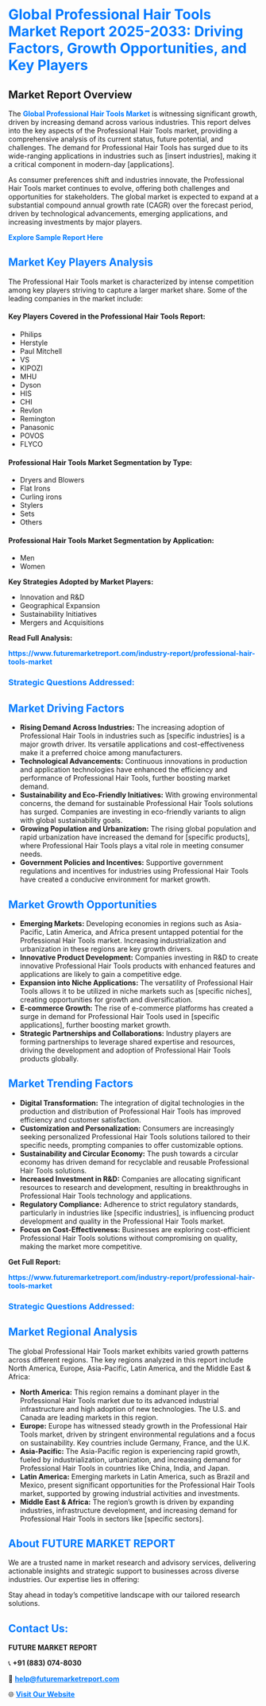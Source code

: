 <h1 style="color: #007BFF;">Global Professional Hair Tools Market Report 2025-2033: Driving Factors, Growth Opportunities, and Key Players</h1>

<section id="overview">
<h2>Market Report Overview</h2>
<p>The <a href="https://www.futuremarketreport.com/industry-report/professional-hair-tools-market" style="color: #007BFF; text-decoration: none;"><strong>Global Professional Hair Tools Market</strong></a> is witnessing significant growth, driven by increasing demand across various industries. This report delves into the key aspects of the Professional Hair Tools market, providing a comprehensive analysis of its current status, future potential, and challenges. The demand for Professional Hair Tools has surged due to its wide-ranging applications in industries such as [insert industries], making it a critical component in modern-day [applications].</p>
<p>As consumer preferences shift and industries innovate, the Professional Hair Tools market continues to evolve, offering both challenges and opportunities for stakeholders. The global market is expected to expand at a substantial compound annual growth rate (CAGR) over the forecast period, driven by technological advancements, emerging applications, and increasing investments by major players.</p>
</section>

<section id="overview">
<p><a href="https://www.futuremarketreport.com/request-sample/reportId=53687" style="color: #007BFF; text-decoration: none;"><strong>Explore Sample Report Here</strong></a></p>
</section>

<section id="key-players">
<h2 style="color: #007BFF;">Market Key Players Analysis</h2>
<p>The Professional Hair Tools market is characterized by intense competition among key players striving to capture a larger market share. Some of the leading companies in the market include:</p>
<h4>Key Players Covered in the Professional Hair Tools Report:</h4>
<ul><li>Philips</li><li>Herstyle</li><li>Paul Mitchell</li><li>VS</li><li>KIPOZI</li><li>MHU</li><li>Dyson</li><li>HIS</li><li>CHI</li><li>Revlon</li><li>Remington</li><li>Panasonic</li><li>POVOS</li><li>FLYCO</li></ul>
<h4>Professional Hair Tools Market Segmentation by Type:</h4>
<ul><li>Dryers and Blowers</li><li>Flat Irons</li><li>Curling irons</li><li>Stylers</li><li>Sets</li><li>Others</li></ul>

<h4>Professional Hair Tools Market Segmentation by Application:</h4>
<ul><li>Men</li><li>Women</li></ul>
<p><strong>Key Strategies Adopted by Market Players:</strong></p>
<ul>
<li>Innovation and R&D</li>
<li>Geographical Expansion</li>
<li>Sustainability Initiatives</li>
<li>Mergers and Acquisitions</li>
</ul>
</section>

<section>
<p><strong>Read Full Analysis: </strong></p><a href="https://www.futuremarketreport.com/industry-report/professional-hair-tools-market" style="color: #007BFF; text-decoration: none;"><strong>https://www.futuremarketreport.com/industry-report/professional-hair-tools-market</strong></a>
<h3 style="color: #007BFF;">Strategic Questions Addressed:</h3>
</section>

<section id="driving-factors">
<h2 style="color: #007BFF;">Market Driving Factors</h2>
<ul>
<li><strong>Rising Demand Across Industries:</strong> The increasing adoption of Professional Hair Tools in industries such as [specific industries] is a major growth driver. Its versatile applications and cost-effectiveness make it a preferred choice among manufacturers.</li>
<li><strong>Technological Advancements:</strong> Continuous innovations in production and application technologies have enhanced the efficiency and performance of Professional Hair Tools, further boosting market demand.</li>
<li><strong>Sustainability and Eco-Friendly Initiatives:</strong> With growing environmental concerns, the demand for sustainable Professional Hair Tools solutions has surged. Companies are investing in eco-friendly variants to align with global sustainability goals.</li>
<li><strong>Growing Population and Urbanization:</strong> The rising global population and rapid urbanization have increased the demand for [specific products], where Professional Hair Tools plays a vital role in meeting consumer needs.</li>
<li><strong>Government Policies and Incentives:</strong> Supportive government regulations and incentives for industries using Professional Hair Tools have created a conducive environment for market growth.</li>
</ul>
</section>

<section id="growth-opportunities">
<h2 style="color: #007BFF;">Market Growth Opportunities</h2>
<ul>
<li><strong>Emerging Markets:</strong> Developing economies in regions such as Asia-Pacific, Latin America, and Africa present untapped potential for the Professional Hair Tools market. Increasing industrialization and urbanization in these regions are key growth drivers.</li>
<li><strong>Innovative Product Development:</strong> Companies investing in R&D to create innovative Professional Hair Tools products with enhanced features and applications are likely to gain a competitive edge.</li>
<li><strong>Expansion into Niche Applications:</strong> The versatility of Professional Hair Tools allows it to be utilized in niche markets such as [specific niches], creating opportunities for growth and diversification.</li>
<li><strong>E-commerce Growth:</strong> The rise of e-commerce platforms has created a surge in demand for Professional Hair Tools used in [specific applications], further boosting market growth.</li>
<li><strong>Strategic Partnerships and Collaborations:</strong> Industry players are forming partnerships to leverage shared expertise and resources, driving the development and adoption of Professional Hair Tools products globally.</li>
</ul>
</section>

<section id="trending-factors">
<h2 style="color: #007BFF;">Market Trending Factors</h2>
<ul>
<li><strong>Digital Transformation:</strong> The integration of digital technologies in the production and distribution of Professional Hair Tools has improved efficiency and customer satisfaction.</li>
<li><strong>Customization and Personalization:</strong> Consumers are increasingly seeking personalized Professional Hair Tools solutions tailored to their specific needs, prompting companies to offer customizable options.</li>
<li><strong>Sustainability and Circular Economy:</strong> The push towards a circular economy has driven demand for recyclable and reusable Professional Hair Tools solutions.</li>
<li><strong>Increased Investment in R&D:</strong> Companies are allocating significant resources to research and development, resulting in breakthroughs in Professional Hair Tools technology and applications.</li>
<li><strong>Regulatory Compliance:</strong> Adherence to strict regulatory standards, particularly in industries like [specific industries], is influencing product development and quality in the Professional Hair Tools market.</li>
<li><strong>Focus on Cost-Effectiveness:</strong> Businesses are exploring cost-efficient Professional Hair Tools solutions without compromising on quality, making the market more competitive.</li>
</ul>
</section>

<section>
<p><strong>Get Full Report: </strong></p><a href="https://www.futuremarketreport.com/industry-report/professional-hair-tools-market" style="color: #007BFF; text-decoration: none;"><strong>https://www.futuremarketreport.com/industry-report/professional-hair-tools-market</strong></a>
<h3 style="color: #007BFF;">Strategic Questions Addressed:</h3>
</section>


<section id="regional-analysis">
<h2 style="color: #007BFF;">Market Regional Analysis</h2>
<p>The global Professional Hair Tools market exhibits varied growth patterns across different regions. The key regions analyzed in this report include North America, Europe, Asia-Pacific, Latin America, and the Middle East & Africa:</p>
<ul>
<li><strong>North America:</strong> This region remains a dominant player in the Professional Hair Tools market due to its advanced industrial infrastructure and high adoption of new technologies. The U.S. and Canada are leading markets in this region.</li>
<li><strong>Europe:</strong> Europe has witnessed steady growth in the Professional Hair Tools market, driven by stringent environmental regulations and a focus on sustainability. Key countries include Germany, France, and the U.K.</li>
<li><strong>Asia-Pacific:</strong> The Asia-Pacific region is experiencing rapid growth, fueled by industrialization, urbanization, and increasing demand for Professional Hair Tools in countries like China, India, and Japan.</li>
<li><strong>Latin America:</strong> Emerging markets in Latin America, such as Brazil and Mexico, present significant opportunities for the Professional Hair Tools market, supported by growing industrial activities and investments.</li>
<li><strong>Middle East & Africa:</strong> The region’s growth is driven by expanding industries, infrastructure development, and increasing demand for Professional Hair Tools in sectors like [specific sectors].</li>
</ul>
</section>

<footer>
<h2 style="color: #007BFF;">About FUTURE MARKET REPORT</h2>
<p>We are a trusted name in market research and advisory services, delivering actionable insights and strategic support to businesses across diverse industries. Our expertise lies in offering:</p>

<p>Stay ahead in today’s competitive landscape with our tailored research solutions.</p>

<h2 style="color: #007BFF;">Contact Us:</h2>
<p><strong>FUTURE MARKET REPORT</strong></p>
<p>📞 <strong>+91 (883) 074-8030</strong></p>
<p>📧 <strong><a href="mailto:help@futuremarketreport.com" style="color: #007BFF;">help@futuremarketreport.com</a></strong></p>
<p>🌐 <strong><a href="https://www.futuremarketreport.com/" style="color: #007BFF;">Visit Our Website</a></strong></p>
</footer>